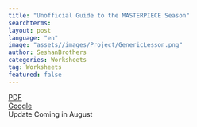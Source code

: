 ```yaml
---
title: "Unofficial Guide to the MASTERPIECE Season"
searchterms:
layout: post
language: "en"
image: "assets//images/Project/GenericLesson.png"
author: SeshanBrothers
categories: Worksheets
tag: Worksheets
featured: false
---
```


<a href="/translations/en-us/Worksheets/2022-BeginnersGuidetoFLL.pdf">PDF</a><br>
<a href="https://docs.google.com/document/d/1jyuN4W8TzzZV8eGi9sEyPwSr0xE07DGtZ7RCzN45xQA/edit?usp=sharing">Google</a> <br> Update Coming in August
